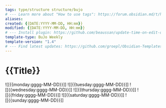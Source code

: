 ```yaml
---
tags: type/structure structure/bujo
# --- Learn more about "How to use tags": https://forum.obsidian.md/t/how-to-use-tags/
aliases: 
created: {{DATE:YYYY-MM-DD, HH:mm}}
modified: {{DATE:YYYY-MM-DD, HH:mm}}
# --- Install plugin: https://github.com/beaussan/update-time-on-edit-obsidian
template-type: BuJo Weekly
template-version: "1.4"
# --- Find latest updates: https://github.com/groepl/Obsidian-Templates
---
```


# {{Title}}


![[{{monday:gggg-MM-DD}}]] 
![[{{tuesday:gggg-MM-DD}}]] 
![[{{wednesday:gggg-MM-DD}}]] 
![[{{thursday:gggg-MM-DD}}]] 
![[{{friday:gggg-MM-DD}}]] 
![[{{saturday:gggg-MM-DD}}]]
![[{{sunday:gggg-MM-DD}}]]